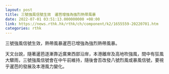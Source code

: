 ```yaml
---
layout: post
title: 三號強風信號生效　暹芭增強為強烈熱帶風暴
date: 2022-07-01 03:51:13.000000000 +08:00
link: https://news.rthk.hk/rthk/ch/component/k2/1655559-20220701.htm
categories: rthk
---
```


三號強風信號生效，熱帶風暴暹芭已增強為強烈熱帶風暴。

天文台說，隨著暹芭逐漸靠近廣東西部沿岸，本港離岸及高地吹強風，間中有狂風大驟雨，三號強風信號會在中午前維持，隨後會否改發八號烈風或暴風信號，要視乎暹芭的發展及本港風力變化。
